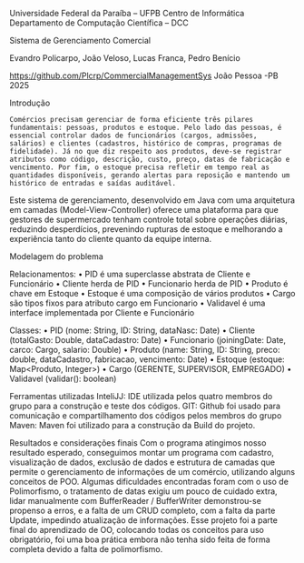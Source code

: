 Universidade Federal da Paraíba – UFPB
Centro de Informática
Departamento de Computação Científica – DCC

Sistema de Gerenciamento Comercial

Evandro Policarpo, João Veloso, Lucas Franca, Pedro Benício

https://github.com/Plcrp/CommercialManagementSys
João Pessoa -PB
2025

Introdução

	Comércios precisam gerenciar de forma eficiente três pilares fundamentais: pessoas, produtos e estoque. Pelo lado das pessoas, é essencial controlar dados de funcionários (cargos, admissões, salários) e clientes (cadastros, histórico de compras, programas de fidelidade). Já no que diz respeito aos produtos, deve‑se registrar atributos como código, descrição, custo, preço, datas de fabricação e vencimento. Por fim, o estoque precisa refletir em tempo real as quantidades disponíveis, gerando alertas para reposição e mantendo um histórico de entradas e saídas auditável.
Este sistema de gerenciamento, desenvolvido em Java com uma arquitetura em camadas (Model-View-Controller) oferece uma plataforma para que gestores de supermercado tenham controle total sobre operações diárias, reduzindo desperdícios, prevenindo rupturas de estoque e melhorando a experiência tanto do cliente quanto da equipe interna.

Modelagem do problema

Relacionamentos:
• PID é uma superclasse abstrata de Cliente e Funcionário
• Cliente herda de PID
• Funcionario herda de PID
• Produto é chave em Estoque
• Estoque é uma composição de vários produtos
• Cargo são tipos fixos para atributo cargo em Funcionario
• Validavel é uma interface implementada por Cliente e Funcionário

Classes:
• PID (nome: String, ID: String, dataNasc: Date)
• Cliente (totalGasto: Double, dataCadastro: Date)
• Funcionario (joiningDate: Date, carco: Cargo, salario: Double)
• Produto (name: String, ID: String, preco: double, dataCadastro, fabricacao, vencimento: Date)
• Estoque (estoque: Map<Produto, Integer>)
• Cargo (GERENTE, SUPERVISOR, EMPREGADO)
• Validavel (validar(): boolean)

Ferramentas utilizadas
InteliJJ: IDE utilizada pelos quatro membros do grupo para a construção e teste dos códigos.
GIT: Github foi usado para comunicação e compartilhamento dos códigos pelos membros do grupo
Maven: Maven foi utilizado para a construção da Build do projeto.

Resultados e considerações finais
Com o programa atingimos nosso resultado esperado, conseguimos montar um programa com cadastro, visualização de dados, exclusão de dados e estrutura de camadas que permite o gerenciamento de informações de um comércio, utilizando alguns conceitos de POO.
Algumas dificuldades encontradas foram com o uso de Polimorfismo, o tratamento de datas exigiu um pouco de cuidado extra, lidar manualmente com BufferReader / BufferWriter demonstrou-se propenso a erros, e a falta de um CRUD completo, com a falta da parte Update, impedindo atualização de informações.
Esse projeto foi a parte final do aprendizado de OO, colocando todas os conceitos para uso obrigatório, foi uma boa prática embora não tenha sido feita de forma completa devido a falta de polimorfismo.
	
 


